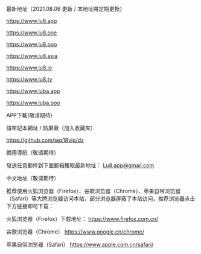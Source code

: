 最新地址（2021.08.06 更新 / 本地址將定期更換）

https://www.lu8.app

https://www.lu8.one

https://www.lu8.ooo

https://www.lu8.asia

https://www.lu8.io

https://www.lu8.tv

https://www.luba.app

https://www.luba.ooo


APP下載(敬请期待)

請牢記本網址 / 防屏蔽（加入收藏夾）

https://github.com/sex18vip/dz

備用導航（敬请期待）

發送任意郵件到下面郵箱獲取最新地址：
Lu8.app@gmail.com

中文地址（敬请期待）

推荐使用火狐浏览器（Firefox）、谷歌浏览器（Chrome）、苹果自带浏览器（Safari）等大牌浏览器访问本站，部分浏览器屏蔽了本站访问，推荐浏览器点击下方链接即可下载：

火狐浏览器（Firefox）下载地址： https://www.firefox.com.cn/

谷歌浏览器（Chrome） https://www.google.cn/chrome/

苹果自带浏览器（Safari） https://www.apple.com.cn/safari/
